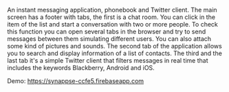 An instant messaging application, phonebook and Twitter client. The main screen has a footer with tabs, the first is a chat room. You can click in the item of the list and start a conversation with two or more people. To check this function you can open several tabs in the browser and try to send messages between them simulating different users. You can also attach some kind of pictures and sounds. The second tab of the application allows you to search and display information of a list of contacts. The third and the last tab it's a simple Twitter client that filters messages in real time that includes the keywords Blackberry, Android and iOS.


Demo: https://synappse-ccfe5.firebaseapp.com
